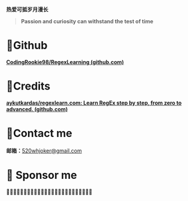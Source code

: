 **热爱可抵岁月漫长**

>   **Passion and curiosity can withstand the test of time**
>
>   

# 🧭Github

**[CodingRookie98/RegexLearning (github.com)](https://github.com/CodingRookie98/RegexLearning)**

# 🔧Credits

**[aykutkardas/regexlearn.com: Learn RegEx step by step, from zero to advanced. (github.com)](https://github.com/aykutkardas/regexlearn.com)**

#  📩Contact me

**邮箱：**[520whjoker@gmail.com](520whjoker@gmail.com)

# **💖 Sponsor me**

**💖💖💖💖💖💖💖💖💖💖💖💖💖💖💖💖💖💖💖💖💖💖💖💖💖**